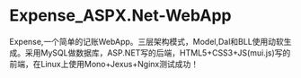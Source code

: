 # Expense_ASPX.Net-WebApp
Expense,一个简单的记账WebApp。三层架构模式，Model,Dal和BLL使用动软生成。采用MySQL做数据库，ASP.NET写的后端，HTML5+CSS3+JS(mui.js)写的前端，在Linux上使用Mono+Jexus+Nginx测试成功！
